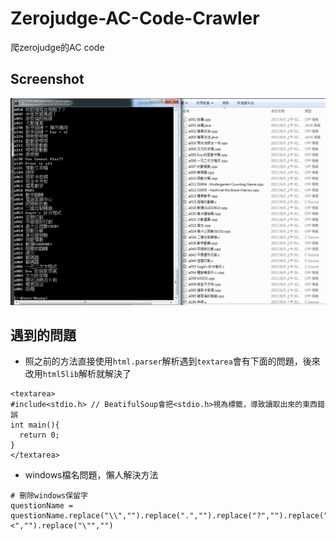 # Zerojudge-AC-Code-Crawler
爬zerojudge的AC code
## Screenshot
![img](Screenshot.png)
## 遇到的問題
* 照之前的方法直接使用`html.parser`解析遇到`textarea`會有下面的問題，後來改用`html5lib`解析就解決了
```
<textarea>
#include<stdio.h> // BeatifulSoup會把<stdio.h>視為標籤，導致讀取出來的東西錯誤
int main(){
  return 0;
}
</textarea>
```
* windows檔名問題，懶人解決方法
```
# 刪除windows保留字
questionName = questionName.replace("\\","").replace(".","").replace("?","").replace("*","").replace("/","").replace("|","").replace(":","").replace(">","").replace("<","").replace("\"","")
```
